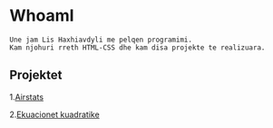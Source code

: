 # WhoamI
```
Une jam Lis Haxhiavdyli me pelqen programimi. 
Kam njohuri rreth HTML-CSS dhe kam disa projekte te realizuara.
```

## Projektet
1.[Airstats](https://airstats.netlify.com/)

2.[Ekuacionet kuadratike](https://ekuacionet-kuadratike.netlify.app/)

